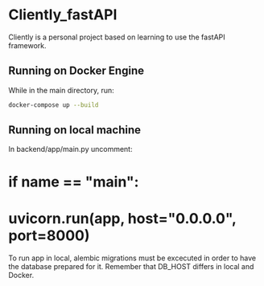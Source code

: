 # Cliently_fastAPI

Cliently is a personal project based on learning to use the fastAPI framework.


## Running on Docker Engine
While in the main directory, run:
```bash
docker-compose up --build
```


## Running on local machine
In backend/app/main.py uncomment:

# if __name__ == "__main__":
#     uvicorn.run(app, host="0.0.0.0", port=8000)

To run app in local, alembic migrations must be excecuted in order to have the database prepared for it. Remember that DB_HOST differs in local and Docker.